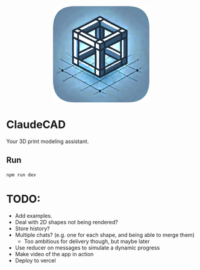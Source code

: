 <div align="center">
	<img src="app/icon.png" width="256" height="256">
</div>

# ClaudeCAD

Your 3D print modeling assistant.

## Run

```bash
npm run dev
```

# TODO:

- Add examples.
- Deal with 2D shapes not being rendered?
- Store history?
- Multiple chats? (e.g. one for each shape, and being able to merge them)
  - Too ambitious for delivery though, but maybe later
- Use reducer on messages to simulate a dynamic progress
- Make video of the app in action
- Deploy to vercel
